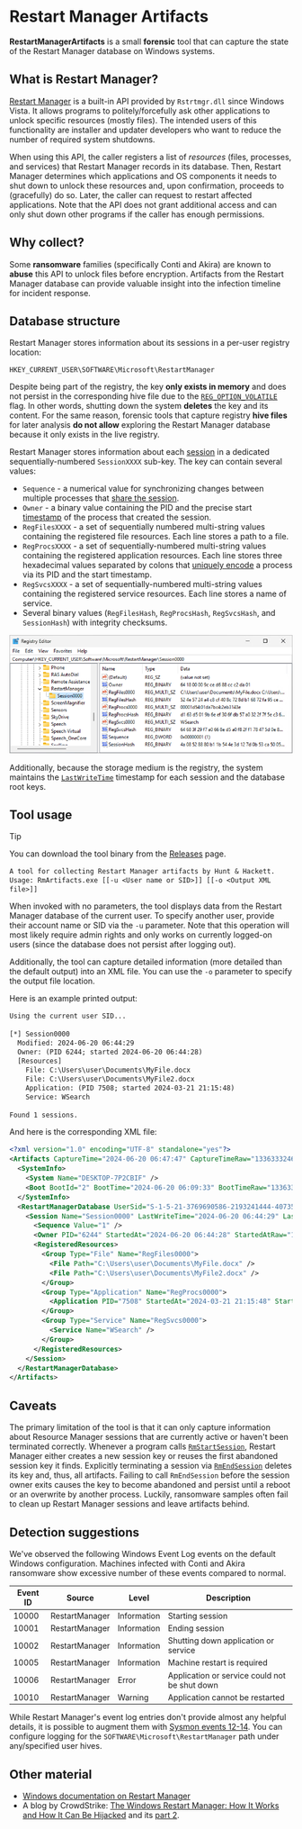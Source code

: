 # Restart Manager Artifacts

**RestartManagerArtifacts** is a small **forensic** tool that can capture the state of the Restart Manager database on Windows systems.

## What is Restart Manager?

[Restart Manager](https://learn.microsoft.com/en-us/windows/win32/rstmgr/about-restart-manager) is a built-in API provided by `Rstrtmgr.dll` since Windows Vista. It allows programs to politely/forcefully ask other applications to unlock specific resources (mostly files). The intended users of this functionality are installer and updater developers who want to reduce the number of required system shutdowns.

When using this API, the caller registers a list of *resources* (files, processes, and services) that Restart Manager records in its database. Then, Restart Manager determines which applications and OS components it needs to shut down to unlock these resources and, upon confirmation, proceeds to (gracefully) do so. Later, the caller can request to restart affected applications. Note that the API does not grant additional access and can only shut down other programs if the caller has enough permissions.

## Why collect?

Some **ransomware** families (specifically Conti and Akira) are known to **abuse** this API to unlock files before encryption. Artifacts from the Restart Manager database can provide valuable insight into the infection timeline for incident response.

## Database structure

Restart Manager stores information about its sessions in a per-user registry location:

```
HKEY_CURRENT_USER\SOFTWARE\Microsoft\RestartManager
```

Despite being part of the registry, the key **only exists in memory** and does not persist in the corresponding hive file due to the [`REG_OPTION_VOLATILE`](https://learn.microsoft.com/en-us/windows/win32/api/winreg/nf-winreg-regcreatekeyexw#:~:text=REG_OPTION_VOLATILE) flag. In other words, shutting down the system **deletes** the key and its content. For the same reason, forensic tools that capture registry **hive files** for later analysis **do not allow** exploring the Restart Manager database because it only exists in the live registry.

Restart Manager stores information about each [session](https://learn.microsoft.com/en-us/windows/win32/api/restartmanager/nf-restartmanager-rmstartsession) in a dedicated sequentially-numbered `SessionXXXX` sub-key. The key can contain several values:
 - `Sequence` - a numerical value for synchronizing changes between multiple processes that [share the session](https://learn.microsoft.com/en-us/windows/win32/api/restartmanager/nf-restartmanager-rmjoinsession).
 - `Owner` - a binary value containing the PID and the precise start [timestamp](https://learn.microsoft.com/en-us/office/client-developer/outlook/mapi/filetime) of the process that created the session.
 - `RegFilesXXXX` - a set of sequentially numbered multi-string values containing the registered file resources. Each line stores a path to a file.
 - `RegProcsXXXX` - a set of sequentially-numbered multi-string values containing the registered application resources. Each line stores three hexadecimal values separated by colons that [uniquely encode](https://learn.microsoft.com/en-us/windows/win32/api/restartmanager/ns-restartmanager-rm_unique_process) a process via its PID and the start timestamp.
 - `RegSvcsXXXX` - a set of sequentially-numbered multi-string values containing the registered service resources. Each line stores a name of service.
 - Several binary values (`RegFilesHash`, `RegProcsHash`, `RegSvcsHash`, and `SessionHash`) with integrity checksums.

![Restart Manager Session example](pictures/RestartManagerKey.png)

Additionally, because the storage medium is the registry, the system maintains the [`LastWriteTime`](https://learn.microsoft.com/en-us/windows-hardware/drivers/ddi/wdm/ns-wdm-_key_basic_information) timestamp for each session and the database root keys.

## Tool usage

> [!TIP]
> You can download the tool binary from the [Releases](https://github.com/huntandhackett/RestartManagerArtifacts/releases) page.

```
A tool for collecting Restart Manager artifacts by Hunt & Hackett.
Usage: RmArtifacts.exe [[-u <User name or SID>]] [[-o <Output XML file>]]
```

When invoked with no parameters, the tool displays data from the Restart Manager database of the current user. To specify another user, provide their account name or SID via the `-u` parameter. Note that this operation will most likely require admin rights and only works on currently logged-on users (since the database does not persist after logging out).

Additionally, the tool can capture detailed information (more detailed than the default output) into an XML file. You can use the `-o` parameter to specify the output file location.

Here is an example printed output:

```
Using the current user SID...

[*] Session0000
  Modified: 2024-06-20 06:44:29
  Owner: (PID 6244; started 2024-06-20 06:44:28)
  [Resources]
    File: C:\Users\user\Documents\MyFile.docx
    File: C:\Users\user\Documents\MyFile2.docx
    Application: (PID 7508; started 2024-03-21 21:15:48)
    Service: WSearch

Found 1 sessions.
```

And here is the corresponding XML file:

```xml
<?xml version="1.0" encoding="UTF-8" standalone="yes"?>
<Artifacts CaptureTime="2024-06-20 06:47:47" CaptureTimeRaw="133633324672300121">
  <SystemInfo>
    <System Name="DESKTOP-7P2CBIF" />
    <Boot BootId="2" BootTime="2024-06-20 06:09:33" BootTimeRaw="133633301735280569" />
  </SystemInfo>
  <RestartManagerDatabase UserSid="S-1-5-21-3769690586-2193241444-407356886-1001" LastWriteTime="2024-06-20 06:43:13" LastWriteTimeRaw="133633321933348889">
    <Session Name="Session0000" LastWriteTime="2024-06-20 06:44:29" LastWriteTimeRaw="133633322692406234">
      <Sequence Value="1" />
      <Owner PID="6244" StartedAt="2024-06-20 06:44:28" StartedAtRaw="133633322685746844" CurrentState="Terminated" />
      <RegisteredResources>
        <Group Type="File" Name="RegFiles0000">
          <File Path="C:\Users\user\Documents\MyFile.docx" />
          <File Path="C:\Users\user\Documents\MyFile2.docx" />
        </Group>
        <Group Type="Application" Name="RegProcs0000">
          <Application PID="7508" StartedAt="2024-03-21 21:15:48" StartedAtRaw="133555221488145470" CurrentState="Active" ImageName="\Device\HarddiskVolume3\Windows\explorer.exe" />
        </Group>
        <Group Type="Service" Name="RegSvcs0000">
          <Service Name="WSearch" />
        </Group>
      </RegisteredResources>
    </Session>
  </RestartManagerDatabase>
</Artifacts>
```

## Caveats

The primary limitation of the tool is that it can only capture information about Resource Manager sessions that are currently active or haven't been terminated correctly. Whenever a program calls [`RmStartSession`](https://learn.microsoft.com/en-us/windows/win32/api/restartmanager/nf-restartmanager-rmstartsession), Restart Manager either creates a new session key or reuses the first abandoned session key it finds. Explicitly terminating a session via [`RmEndSession`](https://learn.microsoft.com/en-us/windows/win32/api/restartmanager/nf-restartmanager-rmendsession) deletes its key and, thus, all artifacts. Failing to call `RmEndSession` before the session owner exits causes the key to become abandoned and persist until a reboot or an overwrite by another process. Luckily, ransomware samples often fail to clean up Restart Manager sessions and leave artifacts behind.

## Detection suggestions

We've observed the following Windows Event Log events on the default Windows configuration. Machines infected with Conti and Akira ransomware show excessive number of these events compared to normal.

Event ID | Source         | Level       | Description 
-------- | -------------- | ----------- | ----------
10000    | RestartManager | Information | Starting session
10001    | RestartManager | Information | Ending session
10002    | RestartManager | Information | Shutting down application or service
10005    | RestartManager | Information | Machine restart is required
10006    | RestartManager | Error       | Application or service could not be shut down
10010    | RestartManager | Warning     | Application cannot be restarted

While Restart Manager's event log entries don't provide almost any helpful details, it is possible to augment them with [Sysmon events 12-14](https://learn.microsoft.com/en-us/sysinternals/downloads/sysmon#event-id-12-registryevent-object-create-and-delete). You can configure logging for the `SOFTWARE\Microsoft\RestartManager` path under any/specified user hives.

## Other material

 - [Windows documentation on Restart Manager](https://learn.microsoft.com/en-us/windows/win32/rstmgr/about-restart-manager)
 - A blog by CrowdStrike: [The Windows Restart Manager: How It Works and How It Can Be Hijacked](https://www.crowdstrike.com/blog/windows-restart-manager-part-1/) and its [part 2](https://www.crowdstrike.com/blog/windows-restart-manager-part-2/).